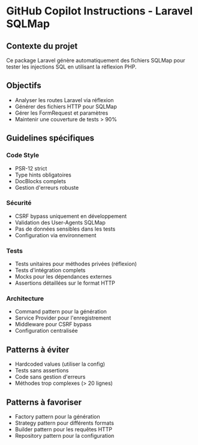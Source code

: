 # GitHub Copilot Instructions - Laravel SQLMap

## Contexte du projet
Ce package Laravel génère automatiquement des fichiers SQLMap pour tester les injections SQL en utilisant la réflexion PHP.

## Objectifs
- Analyser les routes Laravel via réflexion
- Générer des fichiers HTTP pour SQLMap
- Gérer les FormRequest et paramètres
- Maintenir une couverture de tests > 90%

## Guidelines spécifiques

### Code Style
- PSR-12 strict
- Type hints obligatoires
- DocBlocks complets
- Gestion d'erreurs robuste

### Sécurité
- CSRF bypass uniquement en développement
- Validation des User-Agents SQLMap
- Pas de données sensibles dans les tests
- Configuration via environnement

### Tests
- Tests unitaires pour méthodes privées (réflexion)
- Tests d'intégration complets
- Mocks pour les dépendances externes
- Assertions détaillées sur le format HTTP

### Architecture
- Command pattern pour la génération
- Service Provider pour l'enregistrement
- Middleware pour CSRF bypass
- Configuration centralisée

## Patterns à éviter
- Hardcoded values (utiliser la config)
- Tests sans assertions
- Code sans gestion d'erreurs
- Méthodes trop complexes (> 20 lignes)

## Patterns à favoriser
- Factory pattern pour la génération
- Strategy pattern pour différents formats
- Builder pattern pour les requêtes HTTP
- Repository pattern pour la configuration
